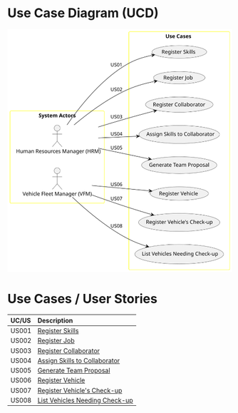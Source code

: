 # Use Case Diagram (UCD)



![Use Case Diagram](svg/use-case-diagram.svg)



# Use Cases / User Stories

| UC/US | Description                                                                           |                   
|:------|:--------------------------------------------------------------------------------------|
| US001 | [Register Skills](docs/sprintA/us001/01.requirements-engineering/Readme.md)                                                                   |
| US002 | [Register Job](sprintA\us001\01.requirements-engineering\Readme.md)                   |
| US003 | [Register Collaborator](sprintA\us001\01.requirements-engineering\Readme.md)          |
| US004 | [Assign Skills to Collaborator](sprintA\us001\01.requirements-engineering\Readme.md)  |
| US005 | [Generate Team Proposal](sprintA\us001\01.requirements-engineering\Readme.md)         |
| US006 | [Register Vehicle](sprintA\us001\01.requirements-engineering\Readme.md)               |
| US007 | [Register Vehicle's Check-up](sprintA\us001\01.requirements-engineering\Readme.md)    |
| US008 | [List Vehicles Needing Check-up](sprintA\us001\01.requirements-engineering\Readme.md) |
